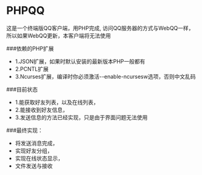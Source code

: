 PHPQQ
=====

这是一个终端版QQ客户端，用PHP完成, 访问QQ服务器的方式与WebQQ一样，所以如果WebQQ更新，本客户端将无法使用

###依赖的PHP扩展

  * 1.JSON扩展，如果时默认安装的最新版本PHP一般都有
  * 2.PCNTL扩展
  * 3.Ncurses扩展，编译时你必须激活--enable-ncursesw选项，否则中文乱码

###目前状态
  * 1.能获取好友列表，以及在线列表，
  * 2.能接收到好友信息，
  * 3.发送信息的方法已经实现，只是由于界面问题无法使用

###最终实现：
  * 将发送消息完成，
  * 实现好友分组，
  * 实现在线状态显示，
  * 文件发送与接收
